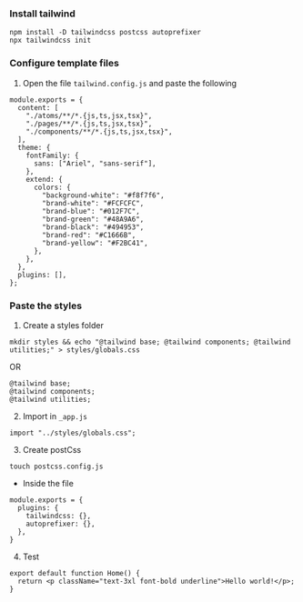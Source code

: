 ### Install tailwind

```
npm install -D tailwindcss postcss autoprefixer
npx tailwindcss init
```

### Configure template files

1. Open the file `tailwind.config.js` and paste the following

```
module.exports = {
  content: [
    "./atoms/**/*.{js,ts,jsx,tsx}",
    "./pages/**/*.{js,ts,jsx,tsx}",
    "./components/**/*.{js,ts,jsx,tsx}",
  ],
  theme: {
    fontFamily: {
      sans: ["Ariel", "sans-serif"],
    },
    extend: {
      colors: {
        "background-white": "#f8f7f6",
        "brand-white": "#FCFCFC",
        "brand-blue": "#012F7C",
        "brand-green": "#48A9A6",
        "brand-black": "#494953",
        "brand-red": "#C1666B",
        "brand-yellow": "#F2BC41",
      },
    },
  },
  plugins: [],
};
```

### Paste the styles

1. Create a styles folder

```
mkdir styles && echo "@tailwind base; @tailwind components; @tailwind utilities;" > styles/globals.css
```

OR

```
@tailwind base;
@tailwind components;
@tailwind utilities;
```

2. Import in `_app.js`

```
import "../styles/globals.css";
```

3. Create postCss
```
touch postcss.config.js
```
- Inside the file
```
module.exports = {
  plugins: {
    tailwindcss: {},
    autoprefixer: {},
  },
}
```


4. Test

```
export default function Home() {
  return <p className="text-3xl font-bold underline">Hello world!</p>;
}

```
